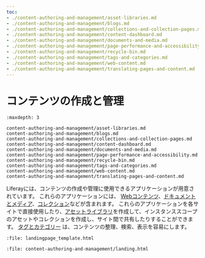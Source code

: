 ```yaml
---
toc:
- ./content-authoring-and-management/asset-libraries.md
- ./content-authoring-and-management/blogs.md
- ./content-authoring-and-management/collections-and-collection-pages.md
- ./content-authoring-and-management/content-dashboard.md
- ./content-authoring-and-management/documents-and-media.md
- ./content-authoring-and-management/page-performance-and-accessibility.md
- ./content-authoring-and-management/recycle-bin.md
- ./content-authoring-and-management/tags-and-categories.md
- ./content-authoring-and-management/web-content.md
- ./content-authoring-and-management/translating-pages-and-content.md
---
```

# コンテンツの作成と管理

```{toctree}
:maxdepth: 3

content-authoring-and-management/asset-libraries.md
content-authoring-and-management/blogs.md
content-authoring-and-management/collections-and-collection-pages.md
content-authoring-and-management/content-dashboard.md
content-authoring-and-management/documents-and-media.md
content-authoring-and-management/page-performance-and-accessibility.md
content-authoring-and-management/recycle-bin.md
content-authoring-and-management/tags-and-categories.md
content-authoring-and-management/web-content.md
content-authoring-and-management/translating-pages-and-content.md
```

Liferayには、コンテンツの作成や管理に使用できるアプリケーションが用意されています。 これらのアプリケーションには、 [Webコンテンツ](./content-authoring-and-management/web-content/web-content-articles/adding-a-basic-web-content-article.md)、[ドキュメントとメディア](./content-authoring-and-management/documents-and-media/documents-and-media-overview.md)、[コレクション](./content-authoring-and-management/collections-and-collection-pages/about-collections-and-collection-pages.md)などが含まれます。 これらのアプリケーションを各サイトで直接使用したり、[アセットライブラリ](./content-authoring-and-management/asset-libraries/asset-libraries-overview.md)を作成して、インスタンススコープのアセットやコレクションを作成し、サイト間で共有したりすることができます。 [タグとカテゴリー](./content-authoring-and-management/tags-and-categories.md) は、コンテンツの整理、検索、表示を容易にします。

```{raw} html
:file: landingpage_template.html
```

```{raw} html
:file: content-authoring-and-management/landing.html
```

